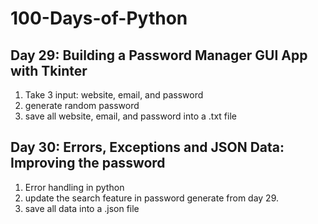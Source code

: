 # 100-Days-of-Python

## Day 29: Building a Password Manager GUI App with Tkinter

1. Take 3 input: website, email, and password
2. generate random password
3. save all website, email, and password into a .txt file

## Day 30: Errors, Exceptions and JSON Data: Improving the password

1. Error handling in python
2. update the search feature in password generate from day 29.
3. save all data into a .json file
